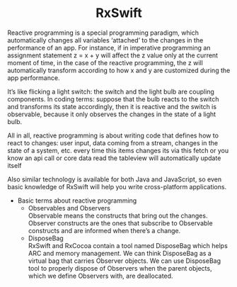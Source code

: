 <h1 align="center"> RxSwift </h1>
Reactive programming is a special programming paradigm, which automatically changes all variables ‘attached’ to the changes in the performance of an app. For instance, if in imperative programming an assignment statement z = x + y will affect the z value only at the current moment of time, in the case of the reactive programming, the z will automatically transform according to how x and y are customized during the app performance.</br>

It’s like flicking a light switch: the switch and the light bulb are coupling components. In coding terms: suppose that the bulb reacts to the switch and transforms its state accordingly, then it is reactive and the switch is observable, because it only observes the changes in the state of a light bulb.

All in all, reactive programming is about writing code that defines how to react to changes: user input, data coming from a stream, changes in the state of a system, etc. every time this items changes its via this fetch or you know an api call or core data read the tableview will automatically update itself</br>

Also similar technology is available for both Java and JavaScript, so even basic knowledge of RxSwift will help you write cross-platform applications.</br>

+ Basic terms about reactive programming
  + Observables and Observers</br>
    Observable means the constructs that bring out the changes.
    Observer constructs are the ones that subscribe to Observable constructs and are informed when there’s a change.
  + DisposeBag</br>
    RxSwift and RxCocoa contain a tool named DisposeBag which helps ARC and memory management. We can think DisposeBag as a virtual bag that carries Observer  objects. We can use DisposeBag tool to properly dispose of Observers when the parent objects, which we define Observers with, are deallocated.
